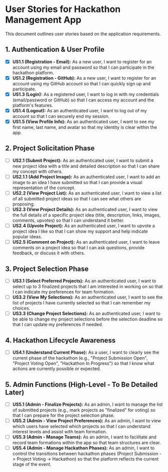 # User Stories for Hackathon Management App

This document outlines user stories based on the application requirements.

## 1. Authentication & User Profile

- [x] **US1.1 (Registration - Email):** As a new user, I want to register for an account using my email and password so that I can participate in the hackathon platform.
- [x] **US1.2 (Registration - GitHub):** As a new user, I want to register for an account using my GitHub account so that I can quickly sign up and participate.
- [x] **US1.3 (Login):** As a registered user, I want to log in with my credentials (email/password or GitHub) so that I can access my account and the platform's features.
- [x] **US1.4 (Logout):** As an authenticated user, I want to log out of my account so that I can securely end my session.
- [x] **US1.5 (View Profile Info):** As an authenticated user, I want to see my first name, last name, and avatar so that my identity is clear within the app.

## 2. Project Solicitation Phase

- [ ] **US2.1 (Submit Project):** As an authenticated user, I want to submit a new project idea with a title and detailed description so that I can share my concept with others.
- [ ] **US2.1.1 (Add Project Image):** As an authenticated user, I want to add an image to an idea I have submitted so that I can provide a visual representation of the concept.
- [ ] **US2.2 (View Project List):** As an authenticated user, I want to view a list of all submitted project ideas so that I can see what others are proposing.
- [ ] **US2.3 (View Project Details):** As an authenticated user, I want to view the full details of a specific project idea (title, description, links, images, comments, upvotes) so that I can understand it better.
- [ ] **US2.4 (Upvote Project):** As an authenticated user, I want to upvote a project idea I like so that I can show my support and help indicate popular ideas.
- [ ] **US2.5 (Comment on Project):** As an authenticated user, I want to leave comments on a project idea so that I can ask questions, provide feedback, or discuss it with others.

## 3. Project Selection Phase

- [ ] **US3.1 (Select Preferred Projects):** As an authenticated user, I want to select up to 3 finalized projects that I am interested in working on so that I can indicate my preferences for team formation.
- [ ] **US3.2 (View My Selections):** As an authenticated user, I want to see the list of projects I have currently selected so that I can remember my choices.
- [ ] **US3.3 (Change Project Selections):** As an authenticated user, I want to be able to change my project selections before the selection deadline so that I can update my preferences if needed.

## 4. Hackathon Lifecycle Awareness

- [ ] **US4.1 (Understand Current Phase):** As a user, I want to clearly see the current phase of the hackathon (e.g., "Project Submission Open", "Project Voting Open", "Hackathon In Progress") so that I know what actions are currently possible or expected.

## 5. Admin Functions (High-Level - To Be Detailed Later)

- [ ] **US5.1 (Admin - Finalize Projects):** As an admin, I want to manage the list of submitted projects (e.g., mark projects as "finalized" for voting) so that I can prepare for the project selection phase.
- [ ] **US5.2 (Admin - View Project Preferences):** As an admin, I want to view which users have selected which projects so that I can understand interest levels and assist with team formation.
- [ ] **US5.3 (Admin - Manage Teams):** As an admin, I want to facilitate and record team formations within the app so that team structures are clear.
- [ ] **US5.4 (Admin - Manage Hackathon Phases):** As an admin, I want to control the transitions between hackathon phases (Project Submission -> Project Voting -> Hackathon) so that the platform reflects the current stage of the event.
